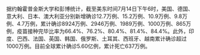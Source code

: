 据约翰霍普金斯大学和彭博统计，截至美东时间7月14日下午6时，美国、德国、意大利、日本、澳大利亚分别新增确诊12.7万例、15.2万例、10.9万例、9.8万例、4.7万例，累计确诊8924万例、2946万例、1989万例、1000万例、865万例，疫苗接种完毕比率为66.4%、76.2%、80.4%、81.4%、84.4%。此外，印度、巴西、法国、英国、韩国、俄罗斯、土耳其、西班牙、越南累计确诊超过1000万例。目前全球累计确诊5.60亿例，累计死亡637万例。